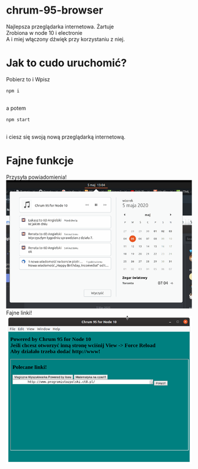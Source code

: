# chrum-95-browser
Najlepsza przeglądarka internetowa. Żartuje <br>
Zrobiona w node 10 i electronie <br>
A i miej włączony dźwięk przy korzystaniu z niej.
# Jak to cudo uruchomić?
Pobierz to i Wpisz
```
npm i
```
<br>
a potem

```
npm start
```
<br>
i ciesz się swoją nową przeglądarką internetową.

# Fajne funkcje
Przysyła powiadomienia!
![Powiadomienia](/super.png)
<br>
Fajne linki!
![Linki](/Zrzut%20ekranu%20z%202020-05-05%2013-08-30.png)
